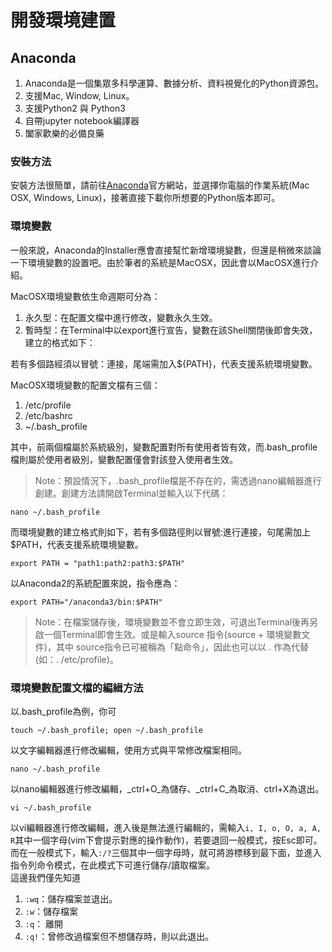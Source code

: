 # 開發環境建置

## Anaconda

1. Anaconda是一個集眾多科學運算、數據分析、資料視覺化的Python資源包。
2. 支援Mac, Window, Linux。
3. 支援Python2 與 Python3
4. 自帶jupyter notebook編譯器
5. 闔家歡樂的必備良藥

### 安裝方法

安裝方法很簡單，請前往[Anaconda](https://www.anaconda.com/download/#macos)官方網站，並選擇你電腦的作業系統\(Mac OSX, Windows, Linux\)，接著直接下載你所想要的Python版本即可。

### 環境變數

一般來說，Anaconda的Installer應會直接幫忙新增環境變數，但還是稍微來談論一下環境變數的設置吧。由於筆者的系統是MacOSX，因此會以MacOSX進行介紹。  
  
MacOSX環境變數依生命週期可分為：  
1. 永久型：在配置文檔中進行修改，變數永久生效。  
2. 暫時型：在Terminal中以export進行宣告，變數在該Shell關閉後即會失效，建立的格式如下：

若有多個路經須以冒號：連接，尾端需加入${PATH}，代表支援系統環境變數。

MacOSX環境變數的配置文檔有三個：  
1. /etc/profile  
2. /etc/bashrc  
3. ~/.bash\_profile  
  
其中，前兩個檔屬於系統級別，變數配置對所有使用者皆有效，而.bash\_profile檔則屬於使用者級別，變數配置僅會對該登入使用者生效。

> Note：預設情況下，.bash\_profile檔是不存在的，需透過nano編輯器進行創建。創建方法請開啟Terminal並輸入以下代碼：

```text
nano ~/.bash_profile
```

而環境變數的建立格式則如下，若有多個路徑則以冒號:進行連接，句尾需加上$PATH，代表支援系統環境變數。

```text
export PATH = "path1:path2:path3:$PATH"
```

以Anaconda2的系統配置來說，指令應為：

```text
export PATH="/anaconda3/bin:$PATH"
```

> Note：在檔案儲存後，環境變數並不會立即生效，可退出Terminal後再另啟一個Terminal即會生效。或是輸入source 指令\(source + 環境變數文件\)，其中 source指令已可被稱為「點命令」，因此也可以以 . 作為代替\(如：. /etc/profile\)。

### 環境變數配置文檔的編緝方法

以.bash\_profile為例，你可

```text
touch ~/.bash_profile; open ~/.bash_profile
```

以文字編輯器進行修改編輯，使用方式與平常修改檔案相同。

```text
nano ~/.bash_profile
```

以nano編輯器進行修改編輯，_ctrl+O_為儲存、_ctrl+C_為取消、ctrl+X為退出。

```text
vi ~/.bash_profile
```

以vi編輯器進行修改編輯，進入後是無法進行編輯的，需輸入`i, I, o, O, a, A, R`其中一個字母\(vim下會提示對應的操作動作\)，若要退回一般模式，按Esc即可。而在一般模式下，輸入`:/?`三個其中一個字母時，就可將游標移到最下面，並進入指令列命令模式，在此模式下可進行儲存/讀取檔案。  
這邊我們僅先知道  
1. `:wq`：儲存檔案並退出。  
2. `:w`：儲存檔案  
3. `:q`： 離開  
4. `:q!`：曾修改過檔案但不想儲存時，則以此退出。

  




